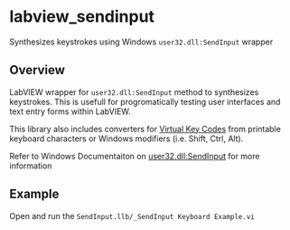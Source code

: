 # labview_sendinput
Synthesizes keystrokes using Windows `user32.dll:SendInput` wrapper

## Overview
LabVIEW wrapper for `user32.dll:SendInput` method to synthesizes keystrokes. This is usefull for progromatically testing user interfaces and text entry forms within LabVIEW. 

This library also includes converters for [Virtual Key Codes](https://docs.microsoft.com/en-us/windows/win32/inputdev/virtual-key-codes) from printable keyboard characters or Windows modifiers (i.e. Shift, Ctrl, Alt).

Refer to Windows Documentaiton on [user32.dll:SendInput](https://docs.microsoft.com/en-us/windows/win32/api/winuser/nf-winuser-sendinput) for more information

## Example
Open and run the `SendInput.llb/_SendInput Keyboard Example.vi`
